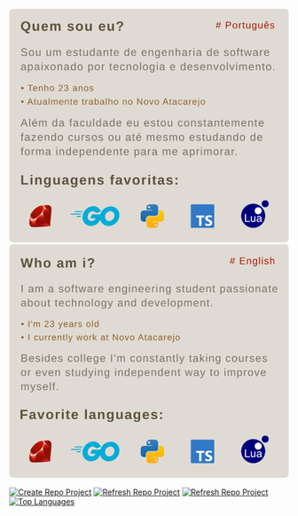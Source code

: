 [![img1](https://github.com/barrosflavio/barrosflavio/blob/main/about-me_pt--br.svg)](https://github.com/barrosflavio)
[![img1](https://github.com/barrosflavio/barrosflavio/blob/main/about-me_en--us.svg)](https://github.com/barrosflavio)

[![Create Repo Project](https://github-readme-stats.vercel.app/api/pin/?username=barrosflavio&repo=create-github-public-repo&bg_color=DFDBD4&hide_border=true&title_color=5E513C&text_color=7A7062&locale=pt-br)](https://github.com/barrosflavio/create-github-public-repo)
[![Refresh Repo Project](https://github-readme-stats.vercel.app/api/pin/?username=barrosflavio&repo=refresh-github-repo&bg_color=DFDBD4&hide_border=true&title_color=5E513C&text_color=7A7062&locale=pt-br)](https://github.com/barrosflavio/refresh-github-repo)
[![Refresh Repo Project](https://github-readme-stats.vercel.app/api/pin/?username=barrosflavio&repo=novo-docker-apache&bg_color=DFDBD4&hide_border=true&title_color=5E513C&text_color=7A7062&locale=pt-br)](https://github.com/barrosflavio/novo-docker-apache)
[![Top Languages](https://github-readme-stats.vercel.app/api/top-langs/?username=barrosflavio&layout=donut-vertical&bg_color=DFDBD4&hide_border=true&title_color=5E513C&text_color=7A7062&locale=pt-br)](https://github.com/barrosflavio)
